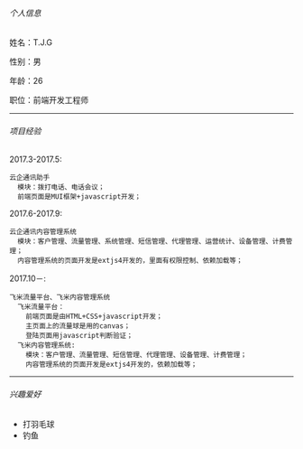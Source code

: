 ###### 个人信息
姓名：T.J.G

性别：男

年龄：26

职位：前端开发工程师

---
###### 项目经验
2017.3-2017.5:

    云企通讯助手
      模块：拨打电话、电话会议；
      前端页面是MUI框架+javascript开发；


2017.6-2017.9:

    云企通讯内容管理系统
      模块：客户管理、流量管理、系统管理、短信管理、代理管理、运营统计、设备管理、计费管理；
      内容管理系统的页面开发是extjs4开发的，里面有权限控制、依赖加载等；

2017.10－:

    飞米流量平台、飞米内容管理系统
      飞米流量平台：
        前端页面是由HTML+CSS+javascript开发；
        主页面上的流量球是用的canvas；
        登陆页面用javascript判断验证；
      飞米内容管理系统:
        模块：客户管理、流量管理、短信管理、代理管理、设备管理、计费管理；
        内容管理系统的页面开发是extjs4开发的，依赖加载等；

---
###### 兴趣爱好
- 打羽毛球
- 钓鱼
